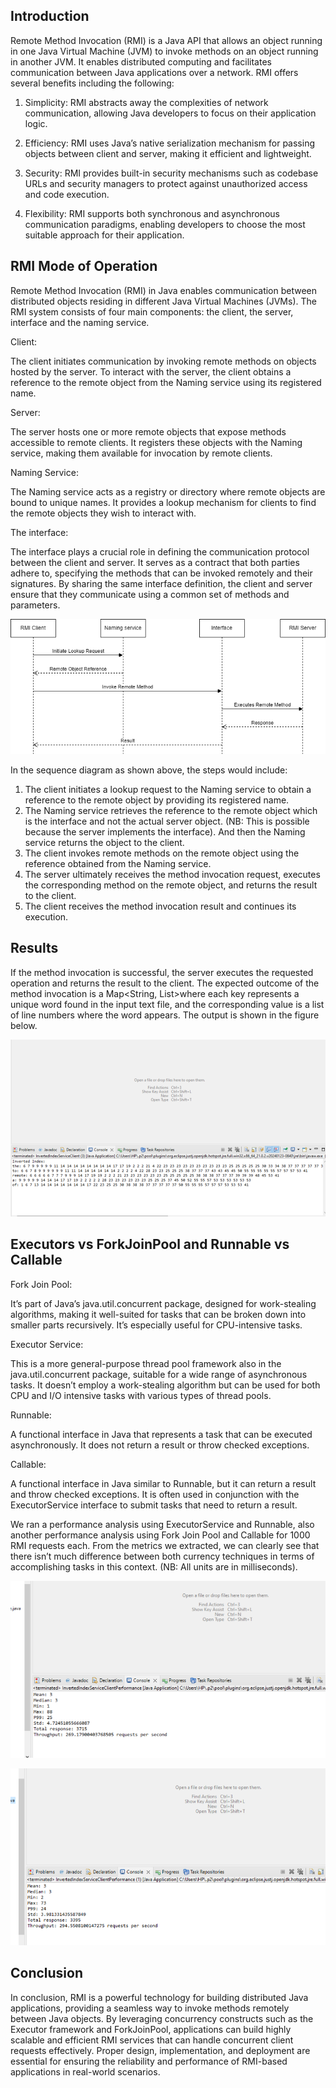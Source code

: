 ## Introduction
Remote Method Invocation (RMI) is a Java API that allows an object running in one Java Virtual Machine (JVM) to invoke methods on an object running in another JVM. It enables distributed computing and facilitates communication between Java applications over a network. RMI offers several benefits including the following:

1. Simplicity: RMI abstracts away the complexities of network communication, allowing Java developers to focus on their application logic.

2. Efficiency: RMI uses Java’s native serialization mechanism for passing objects between client and server, making it efficient and lightweight.

3. Security: RMI provides built-in security mechanisms such as codebase URLs and security managers to protect against unauthorized access and code execution.

4. Flexibility: RMI supports both synchronous and asynchronous communication paradigms, enabling developers to choose the most suitable approach for their application.

## RMI Mode of Operation
Remote Method Invocation (RMI) in Java enables communication between distributed objects residing in different Java Virtual Machines (JVMs). The RMI system consists of four main components: the client, the server, interface and the naming service.

Client: 

The client initiates communication by invoking remote methods on objects hosted by the server. To interact with the server, the client obtains a reference to the remote object from the Naming service using its registered name.

Server: 

The server hosts one or more remote objects that expose methods accessible to remote clients. It registers these objects with the Naming service, making them available for invocation by remote clients.

Naming Service: 

The Naming service acts as a registry or directory where remote objects are bound to unique names. It provides a lookup mechanism for clients to find the remote objects they wish to interact with.

The interface: 

The interface plays a crucial role in defining the communication protocol between the client and server. It serves as a contract that both parties adhere to, specifying the methods that can be invoked remotely and their signatures. By sharing the same interface definition, the client and server ensure that they communicate using a common set of methods and parameters.

!["RMI Sequence Diagram"](RMI_Sequence_Diagram.drawio.png)

In the sequence diagram as shown above, the steps would include:
1. The client initiates a lookup request to the Naming service to obtain a reference to the remote object by providing its registered name.
2. The Naming service retrieves the reference to the remote object which is the interface and not the actual server object. (NB: This is possible because the server implements the interface). And then the Naming service returns the object to the client.
3. The client invokes remote methods on the remote object using the reference obtained from the Naming service.
4. The server ultimately receives the method invocation request, executes the corresponding method on the remote object, and returns the result to the client.
5. The client receives the method invocation result and continues its execution.

## Results
If the method invocation is successful, the server executes the requested operation and returns the result to the client. The expected outcome of the method invocation is a Map<String, List<Integer>>where each key represents a unique word found in the input text file, and the corresponding value is a list of line numbers where the word appears. The output is shown in the figure below.

!["Inverted Index Output"](Inverted_Index_Result.png)

## Executors vs ForkJoinPool and Runnable vs Callable

Fork Join Pool: 

It’s part of Java’s java.util.concurrent package, designed for work-stealing algorithms, making it well-suited for tasks that can be broken down into smaller parts recursively. It’s especially useful for CPU-intensive tasks.

Executor Service: 

This is a more general-purpose thread pool framework also in the java.util.concurrent package, suitable for a wide range of asynchronous tasks. It doesn’t employ a work-stealing algorithm but can be used for both CPU and I/O intensive tasks with various types of thread pools.

Runnable: 

A functional interface in Java that represents a task that can be executed asynchronously. It does not return a result or throw checked exceptions.

Callable: 

A functional interface in Java similar to Runnable, but it can return a result and throw checked exceptions. It is often used in conjunction with the ExecutorService interface to submit tasks that need to return a result.

We ran a performance analysis using ExecutorService and Runnable, also another performance analysis using Fork Join Pool and Callable for 1000 RMI requests each. From the metrics we extracted, we can clearly see that there isn’t much difference between both currency techniques in terms of accomplishing tasks in this context. (NB: All units are in milliseconds).

!["Executor Service and Runnable"](Executors_and_Runnable_Performance.png)

!["Fork Join Pool and Callable"](ForkJoinPool_and_Callable.png)

## Conclusion
In conclusion, RMI is a powerful technology for building distributed Java applications, providing a seamless way to invoke methods remotely between Java objects.
By leveraging concurrency constructs such as the Executor framework and ForkJoinPool, applications can build highly scalable and efficient RMI services that can handle concurrent client requests effectively. Proper design, implementation, and deployment are essential for ensuring the reliability and performance of RMI-based applications in real-world scenarios.
